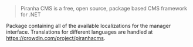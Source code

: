 > Piranha CMS is a free, open source, package based CMS framework for .NET

Package containing all of the available localizations for the manager interface. Translations for different languages are handled at https://crowdin.com/project/piranhacms.